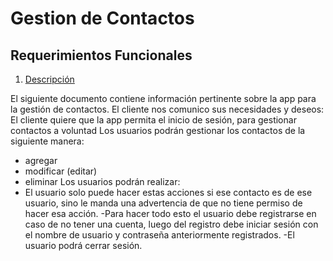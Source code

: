 # Gestion de Contactos

## Requerimientos Funcionales
1. [Descripción](#Descripción)

El siguiente documento contiene información pertinente sobre la app para la gestión de contactos.
El cliente nos comunico sus necesidades y deseos: 
El cliente quiere que la app permita el inicio de sesión, para gestionar contactos a voluntad
Los usuarios podrán gestionar los contactos de la siguiente manera: 
- agregar
- modificar (editar)
- eliminar
Los usuarios podrán realizar: 
- El usuario solo puede hacer estas acciones si ese contacto es de ese usuario, sino le manda una advertencia de que no tiene permiso de hacer esa acción. 
-Para hacer todo esto el usuario debe registrarse en caso de no tener una cuenta, luego del registro debe iniciar sesión con el nombre de usuario y contraseña anteriormente registrados.
-El usuario podrá cerrar sesión.